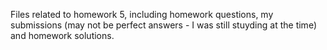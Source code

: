 Files related to homework 5, including homework questions, my submissions (may not be perfect answers - I was still stuyding at the time) and homework solutions.
